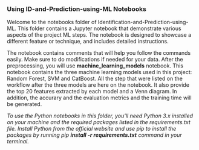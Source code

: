 ### Using ID-and-Prediction-using-ML Notebooks
Welcome to the notebooks folder of Identification-and-Prediction-using-ML.  This folder contains a Jupyter notebook that demonstrate various aspects of the project ML steps. The notebook is designed to showcase a different feature or technique, and includes detailed instructions. 

The notebook contains comments that will help you follow the commands easily. Make sure to do modifications if needed for your data.
After the preprocessing, you will use **machine_learning_models** notebook. This notebook contains the three machine learning models used in this project: Random Forest, SVM and CatBoost. All the step that were listed on the workflow after the three models are here on the notebook. It also provide the top 20 features extracted by each model and a Venn diagram. In addition, the accurary and the evaluation metrics and the training time will be generated. 

*To use the Python notebooks in this folder, you'll need Python 3.x installed on your machine and the required packages listed in the requirements.txt file. Install Python from the official website and use pip to install the packages by running pip **install -r requirements.txt** command in your terminal.*
